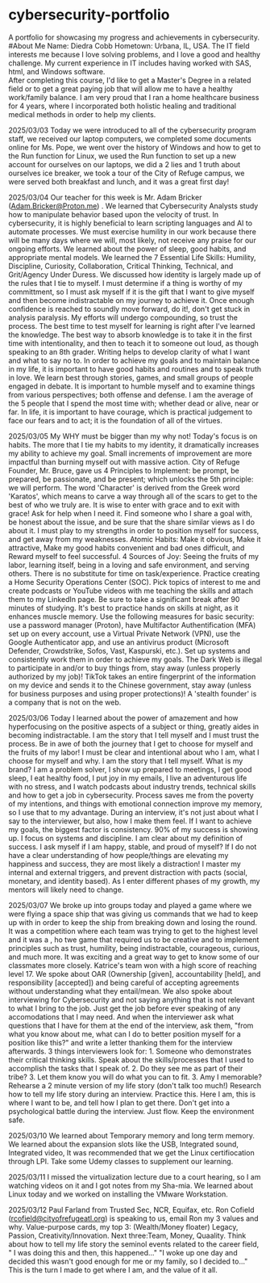 # cybersecurity-portfolio
A portfolio for showcasing my progress and achievements in cybersecurity.
#About Me
Name: Diedra Cobb
Hometown: Urbana, IL, USA.
The IT field interests me because I love solving problems, and I love a good and healthy challenge. My current experience in IT includes having worked with SAS, html, and Windows software.   
After completing this course, I'd like to get a Master's Degree in a related field or to get a great paying job that will allow me to have a healthy work/family balance. 
I am very proud that I ran a home healthcare business for 4 years, where I incorporated both holistic healing and traditional medical methods in order to help my clients.

2025/03/03
Today we were introduced to all of the cybersecurity program staff, we received our laptop computers, we completed some documents online for Ms. Pope, we went over the history of Windows and how to get to the Run function for Linux, we used the Run function to set up a new account for ourselves on our laptops, we did a 2 lies and 1 truth about ourselves ice breaker, we took a tour of the City of Refuge campus, we were served both breakfast and lunch, and it was a great first day!

2025/03/04
Our teacher for this week is Mr. Adam Bricker (Adam.Bricker@Proton.me) . We learned that Cybersecurity Analysts study how to manipulate behavior based upon the velocity of trust. In cybersecurity, it is highly beneficial to learn scripting languages and AI to automate processes. We must exercise humility in our work because there will be many days where we will, most likely, not receive any praise for our ongoing efforts. We learned about the power of sleep, good habits, and appropriate mental models. We learned the 7 Essential Life Skills: Humility, Discipline, Curiosity, Collaboration, Critical Thinking, Technical, and Grit/Agency Under Duress. We discussed how identity is largely made up of the rules that I tie to myself. I must determine if a thing is worthy of my committment, so I must ask myself if it is the gift that I want to give myself and then become indistractable on my journey to achieve it. Once enough confidence is reached to soundly move forward, do it!, don't get stuck in analysis paralysis. My efforts will undergo compounding, so trust the process. The best time to test myself for learning is right after I've learned the knowledge. The best way to absorb knowledge is to take it in the first time with intentionality, and then to teach it to someone out loud, as though speaking to an 8th grader. Writing helps to develop clarity of what I want and what to say no to. In order to achieve my goals and to maintain balance in my life, it is important to have good habits and routines and to speak truth in love. We learn best through stories, games, and small groups of people engaged in debate. It is important to humble myself and to examine things from various perspectives; both offense and defense. I am the average of the 5 people that I spend the most time with; whether dead or alive, near or far. In life, it is important to have courage, which is practical judgement to face our fears and to act; it is the foundation of all of the virtues. 

2025/03/05
My WHY must be bigger than my why not! Today's focus is on habits.  The more that I tie my habits to my identity, it dramatically increases my ability to achieve my goal. Small increments of improvement are more impactful than burning myself out with massive action. City of Refuge Founder, Mr. Bruce, gave us 4 Principles to Implement: be prompt, be prepared, be passionate, and be present; which unlocks the 5th principle: we will perform. The word 'Character' is derived from the Greek word 'Karatos', which means to carve a way through all of the scars to get to the best of who we truly are. It is wise to enter with grace and to exit with grace! Ask for help when I need it. Find someone who I share a goal with, be honest about the issue, and be sure that the share similar views as I do about it. I must play to my strengths in order to position myself for success, and get away from my weaknesses. Atomic Habits: Make it obvious, Make it attractive, Make my good habits convenient and bad ones difficult, and Reward myself to feel successful. 4 Sources of Joy: Seeing the fruits of my labor, learning itself, being in a loving and safe environment, and serving others. There is no substitute for time on task/experience. Practice creating a Home Security Operations Center (SOC). Pick topics of interest to me and create podcasts or YouTube videos with me teaching the skills and attach them to my LinkedIn page. Be sure to take a significant break after 90 minutes of studying. It's best to practice hands on skills at night, as it enhances muscle memory.  Use the following measures for basic security: use a password manager (Proton), have Multifactor Authentification (MFA) set up on every account, use a Virtual Private Network (VPN), use the Google Authenticator app, and use an antivirus product (Microsoft Defender, Crowdstrike, Sofos, Vast, Kaspurski, etc.). Set up systems and consistently work them in order to achieve my goals. The Dark Web is illegal to participate in and/or to buy things from, stay away (unless properly authorized by my job)! TikTok takes an entire fingerprint of the information on my device and sends it to the Chinese government, stay away (unless for business purposes and using proper protections)! A 'stealth founder' is a company that is not on the web.

2025/03/06
Today I learned about the power of amazement and how hyperfocusing on the positive aspects of a subject or thing, greatly aides in becoming indistractable. I am the story that I tell myself and I must trust the process. Be in awe of both the journey that I get to choose for myself and the fruits of my labor! I must be clear and intentional about who I am, what I choose for myself and why. I am the story that I tell myself. What is my brand?  I am a problem solver, I show up prepared to meetings, I get good sleep, I eat healthy food, I put joy in my emails, I live an adventurous life with no stress, and I watch podcasts about industry trends, technical skills and how to get a job in cybersecurity. Process saves me from the poverty of my intentions, and things with emotional connection improve my memory, so I use that to my advantage. During an interview, it's not just about what I say to the interviewer, but also, how I make them feel. If I want to achieve my goals, the biggest factor is consistency. 90% of my success is showing up. I focus on systems and discipline. I am clear about my definition of success. I ask myself if I am happy, stable, and proud of myself? If I do not have a clear understanding of how people/things are elevating my happiness and success, they are most likely a distraction! I master my internal and external triggers, and prevent distraction with pacts (social, monetary, and identity based). As I enter different phases of my growth, my mentors will likely need to change. 

2025/03/07
We broke up into groups today and played a game where we were flying a space ship that was giving us commands that we had to keep up with in order to keep the ship from breaking down and losing the round. It was a competition where each team was trying to get to the highest level and it was a , ho twe game that required us to be creative and to implement principles such as trust, humility, being indistractable, courageous, curious, and much more. It was exciting and a great way to get to know some of our classmates more closely. Katrice's team won with a high score of reaching level 17. We spoke about OAR (Ownership [given], accountability [held], and responsibility [accepted]) and being careful of accepting agreements without understanding what they entail/mean. We also spoke about interviewing for Cybersecurity and not saying anything that is not relevant to what I bring to the job. Just get the job before ever speaking of any accomodations that I may need. And when the interviewer ask what questions that I have for them at the end of the interview, ask them, "from what you know about me, what can I do to better position myself for a position like this?" and write a letter thanking them for the interview afterwards. 3 things interviewers look for: 1. Someone who demonstrates their critical thinking skills. Speak about the skills/processes that I used to accomplish the tasks that I speak of. 2. Do they see me as part of their tribe? 3. Let them know you will do what you can to fit. 3. Amy I memorable? Rehearse a 2 minute version of my life story (don't talk too much!) Research how to tell my life story during an interview. Practice this. Here I am, this is where I want to be, and tell how I plan to get there. Don't get into a psychological battle during the interview. Just flow. Keep the environment safe.

2025/03/10
We learned about Temporary memory and long term memory. We learned about the expansion slots like the USB, Integrated sound, Integrated video, It was recommended that we get the Linux certifiocation through LPI. Take some Udemy classes to supplement our learning. 

2025/03/11
I missed the virtualization lecture due to a court hearing, so I am watching videos on it and I got notes from my Sha-mia. We learned about Linux today and we worked on installing the VMware Workstation. 

2025/03/12
Paul Farland from Trusted Sec, NCR, Equifax, etc. Ron Cofield (rcofield@cityofrefugeatl.org) is speaking to us, email Ron my 3 values and why. Value-purpose cards, my top 3: (Wealth/Money floater)  Legacy, Passion, Creativity/Innovation. Next three:Team, Money, Quaality. Think about how to tell my life story the seminol events related to the career field, " I was doing this and then, this happened..."  "I woke up one day and decided this wasn't good enough for me or my family, so I decided to..." This is the turn I made to get where I am, and the value of it all.
